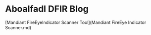 # Aboalfadl DFIR Blog

[Mandiant FireEyeIndicator Scanner Tool](Mandiant FireEye Indicator Scanner.md)